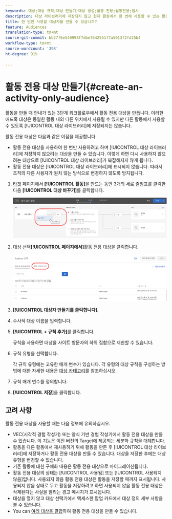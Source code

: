 ```yaml
---
keywords: 대상;대상 규칙;대상 만들기;대상 생성;활동 전용;활동전용;임시
description: 대상 라이브러리에 저장되지 않고 현재 활동에서 한 번에 사용할 수 있는 활동 전용 대상을 Adobe Target에서 만드는 방법을 알아봅니다.
title: 한 번만 사용할 대상자를 만들 수 있습니까?
feature: Audiences
translation-type: tm+mt
source-git-commit: bb27f6e540998f7dbe7642551f7a5013f2fd25b4
workflow-type: tm+mt
source-wordcount: '398'
ht-degree: 91%

---
```



# 활동 전용 대상 만들기{#create-an-activity-only-audience}

활동을 만들 때 안내가 있는 3단계 워크플로우에서 활동 전용 대상을 만듭니다. 이러한 애드혹 대상은 동일한 활동 내의 다른 위치에서 사용될 수 있지만 다른 활동에서 사용할 수 있도록 [!UICONTROL 대상 라이브러리]에 저장되지는 않습니다.

활동 전용 대상은 다음과 같은 이점을 제공합니다.

* 활동 전용 대상을 사용하여 한 번만 사용하려고 하며 [!UICONTROL 대상 라이브러리]에 저장하지 않으려는 대상을 만들 수 있습니다. 이렇게 하면 다시 사용하지 않으려는 대상으로 [!UICONTROL 대상 라이브러리]가 복잡해지지 않게 됩니다.
* 활동 전용 대상은 [!UICONTROL 대상 라이브러리]에 표시되지 않습니다. 따라서 조직의 다른 사용자가 원치 않는 방식으로 변경하지 않도록 방지됩니다.

1. [타겟](/help/c-activities/activities.md#concept_D317A95A1AB54674BA7AB65C7985BA03) 페이지에서 **[!UICONTROL 활동]**&#x200B;을 만드는 동안 3개의 세로 줄임표를 클릭한 다음 **[!UICONTROL 대상 바꾸기]**&#x200B;를 클릭합니다.

   ![단계 결과](assets/edit_audience.png)

1. 대상 선택&#x200B;**[!UICONTROL 페이지에서]**&#x200B;활동 전용 대상을 클릭합니다.

   ![](assets/activity-only-aud.png)

1. **[!UICONTROL 대상자 만들기를 클릭합니다]**.
1. 수사적 대상 이름을 입력합니다.
1. **[!UICONTROL + 규칙 추가]**&#x200B;를 클릭합니다.

   규칙을 사용하면 대상을 사이트 방문자의 하위 집합으로 제한할 수 있습니다.

1. 규칙 유형을 선택합니다.

   각 규칙 유형에는 고유한 매개 변수가 있습니다. 각 유형의 대상 규칙을 구성하는 방법에 대한 자세한 내용은 [대상 카테고리](/help/c-target/c-audiences/c-target-rules/target-rules.md#concept_E3A77E42F1644503A829B5107B20880D)를 참조하십시오.

1. 규칙 매개 변수를 정의합니다.
1. **[!UICONTROL 저장]**&#x200B;을 클릭합니다.

## 고려 사항

활동 전용 대상을 사용할 때는 다음 정보에 유의하십시오.

* VEC(시각적 경험 작성기) 또는 양식 기반 경험 작성기에서 활동 전용 대상을 만들 수 있습니다. 이 기능은 이전 버전의 Target에 제공되는 세분화 규칙을 대체합니다.
* 활동을 다른 활동에서 재사용하기 위해 활동을 만든 후 [!UICONTROL 대상 라이브러리]에 저장하거나 활동 전용 대상을 만들 수 있습니다. 대상을 저장한 후에는 대상 유형을 변경할 수 없습니다.
* 기존 활동에 대한 구체화 내용은 활동 전용 대상으로 마이그레이션됩니다.
* 활동 전용 대상의 상태는 [!UICONTROL 사용됨] 또는 [!UICONTROL 사용되지 않음]입니다. 사용되지 않음 활동 전용 대상은 활동을 저장할 때까지 표시됩니다. 사용되지 않음 상태로 두고 활동을 저장하려고 하면 사용되지 않음 활동 전용 대상은 삭제된다는 사실을 알리는 경고 메시지가 표시됩니다.
* 대상을 열지 않고 대상 선택기에서 액세스한 팝업 카드에서 대상 정의 세부 사항을 볼 수 있습니다.
* You can [여러 대상을 결합](/help/c-target/combining-multiple-audiences.md#concept_A7386F1EA4394BD2AB72399C225981E5)하여 활동 전용 대상을 만들 수 있습니다.

